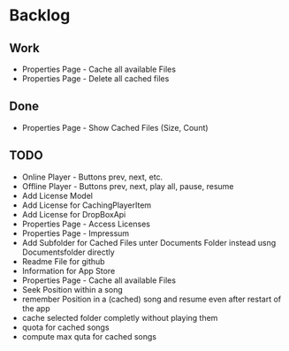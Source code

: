 #  Backlog
## Work
+ Properties Page - Cache all available Files
+ Properties Page - Delete all cached files
## Done
+ Properties Page - Show Cached Files (Size, Count)
## TODO
+ Online Player - Buttons prev, next, etc.
+ Offline Player - Buttons prev, next, play all, pause, resume
+ Add License Model
+ Add License for CachingPlayerItem
+ Add License for DropBoxApi
+ Properties Page - Access Licenses
+ Properties Page - Impressum
+ Add Subfolder for Cached Files unter Documents Folder instead usng Documentsfolder directly
+ Readme File for github
+ Information for App Store
+ Properties Page - Cache all available Files
+ Seek Position within a song
+ remember Position in a (cached) song and resume even after restart of the app
+ cache selected folder completly without playing them
+ quota for cached songs
+ compute max quta for cached songs

